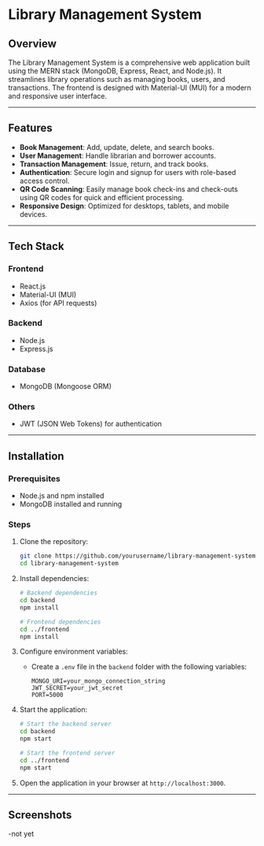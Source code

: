 # Library Management System

## Overview
The Library Management System is a comprehensive web application built using the MERN stack (MongoDB, Express, React, and Node.js). It streamlines library operations such as managing books, users, and transactions. The frontend is designed with Material-UI (MUI) for a modern and responsive user interface.

---

## Features
- **Book Management**: Add, update, delete, and search books.
- **User Management**: Handle librarian and borrower accounts.
- **Transaction Management**: Issue, return, and track books.
- **Authentication**: Secure login and signup for users with role-based access control.
- **QR Code Scanning**: Easily manage book check-ins and check-outs using QR codes for quick and efficient processing.
- **Responsive Design**: Optimized for desktops, tablets, and mobile devices.

---

## Tech Stack

### Frontend
- React.js
- Material-UI (MUI)
- Axios (for API requests)

### Backend
- Node.js
- Express.js

### Database
- MongoDB (Mongoose ORM)

### Others
- JWT (JSON Web Tokens) for authentication

---

## Installation

### Prerequisites
- Node.js and npm installed
- MongoDB installed and running

### Steps

1. Clone the repository:
   ```bash
   git clone https://github.com/yourusername/library-management-system.git
   cd library-management-system
   ```

2. Install dependencies:
   ```bash
   # Backend dependencies
   cd backend
   npm install

   # Frontend dependencies
   cd ../frontend
   npm install
   ```

3. Configure environment variables:
   - Create a `.env` file in the `backend` folder with the following variables:
     ```env
     MONGO_URI=your_mongo_connection_string
     JWT_SECRET=your_jwt_secret
     PORT=5000

     ```

4. Start the application:
   ```bash
   # Start the backend server
   cd backend
   npm start

   # Start the frontend server
   cd ../frontend
   npm start
   ```

5. Open the application in your browser at `http://localhost:3000`.

---

## Screenshots
-not yet


